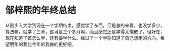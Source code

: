 # 邹梓熙的年终总结

从刚步入大学到现在一个学期结束，感觉学了东西，但是总的来看，也没学多少，算法嘛，就学了三章，这可是三个多月啊，而且感觉还是学得太懒散了。但好在，现在知道了该怎么学，还有要学什么。经过了一个学期知道了自己想走的方向。希望明年的我比今年的我做的更好吧。

